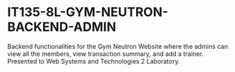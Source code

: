 # IT135-8L-GYM-NEUTRON-BACKEND-ADMIN
 Backend functionalities for the Gym Neutron Website where the admins can view all the members, view transaction summary, and add a trainer. Presented to Web Systems and Technologies 2 Laboratory.
